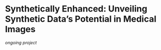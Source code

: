 # Synthetically Enhanced: Unveiling Synthetic Data’s Potential in Medical Images

*ongoing project*
